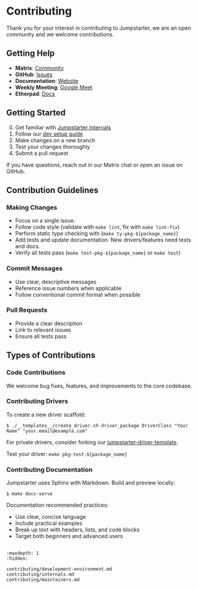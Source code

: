 # Contributing

Thank you for your interest in contributing to Jumpstarter, we are an open
community and we welcome contributions.

## Getting Help

- **Matrix**: [Community](https://matrix.to/#/#jumpstarter:matrix.org)
- **GitHub**: [Issues](https://github.com/jumpstarter-dev/jumpstarter/issues)
- **Documentation**: [Website](https://jumpstarter.dev/)
- **Weekly Meeting**: [Google Meet](https://meet.google.com/gzd-hhbd-hpu)
- **Etherpad**: [Docs](https://etherpad.jumpstarter.dev/pad-lister)

## Getting Started

0. Get familiar with [Jumpstarter Internals](./contributing/internals.md)
1. Follow our [dev setup guide](./contributing/development-environment.md)
2. Make changes on a new branch
3. Test your changes thoroughly
4. Submit a pull request

If you have questions, reach out in our Matrix chat or open an issue on GitHub.

## Contribution Guidelines

### Making Changes

- Focus on a single issue.
- Follow code style (validate with `make lint`, fix with `make lint-fix`)
- Perform static type checking with (`make ty-pkg-${package_name}`)
- Add tests and update documentation. New drivers/features need tests and docs.
- Verify all tests pass (`make test-pkg-${package_name}` or `make test`)

### Commit Messages

- Use clear, descriptive messages
- Reference issue numbers when applicable
- Follow conventional commit format when possible

### Pull Requests

- Provide a clear description
- Link to relevant issues
- Ensure all tests pass

## Types of Contributions

### Code Contributions

We welcome bug fixes, features, and improvements to the core codebase.

### Contributing Drivers

To create a new driver scaffold:

```console
$ ./__templates__/create_driver.sh driver_package DriverClass "Your Name" "your.email@example.com"
```

For private drivers, consider forking our
[jumpstarter-driver-template](https://github.com/jumpstarter-dev/jumpstarter-driver-template).

Test your driver: `make pkg-test-${package_name}`

### Contributing Documentation

Jumpstarter uses Sphinx with Markdown. Build and preview locally:

```console
$ make docs-serve
```

Documentation recommended practices:

- Use clear, concise language
- Include practical examples
- Break up text with headers, lists, and code blocks
- Target both beginners and advanced users

##
```{toctree}
:maxdepth: 1
:hidden:

contributing/development-environment.md
contributing/internals.md
contributing/maintainers.md
```
